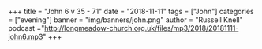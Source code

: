 +++
title = "John 6 v 35 - 71"
date = "2018-11-11"
tags = ["John"]
categories = ["evening"]
banner = "img/banners/john.png"
author = "Russell Knell"
podcast ="http://longmeadow-church.org.uk/files/mp3/2018/20181111-john6.mp3"
+++
